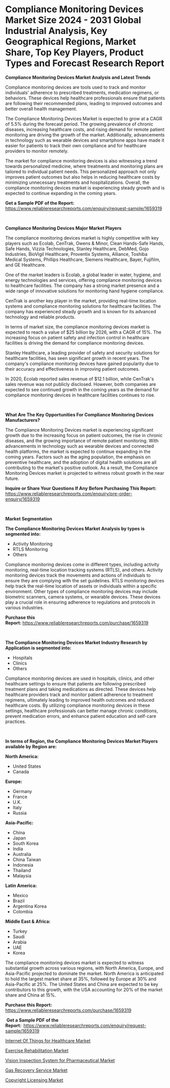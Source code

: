 <p><h1>Compliance Monitoring Devices Market Size 2024 - 2031 Global Industrial Analysis, Key Geographical Regions, Market Share, Top Key Players, Product Types and Forecast Research Report</h1></p><p><strong>Compliance Monitoring Devices Market Analysis and Latest Trends</strong></p>
<p><p>Compliance monitoring devices are tools used to track and monitor individuals' adherence to prescribed treatments, medication regimens, or behaviors. These devices help healthcare professionals ensure that patients are following their recommended plans, leading to improved outcomes and better overall health management.</p><p>The Compliance Monitoring Devices Market is expected to grow at a CAGR of 5.5% during the forecast period. The growing prevalence of chronic diseases, increasing healthcare costs, and rising demand for remote patient monitoring are driving the growth of the market. Additionally, advancements in technology such as wearable devices and smartphone apps have made it easier for patients to track their own compliance and for healthcare providers to monitor remotely.</p><p>The market for compliance monitoring devices is also witnessing a trend towards personalized medicine, where treatments and monitoring plans are tailored to individual patient needs. This personalized approach not only improves patient outcomes but also helps in reducing healthcare costs by minimizing unnecessary treatments and hospitalizations. Overall, the compliance monitoring devices market is experiencing steady growth and is expected to continue expanding in the coming years.</p></p>
<p><strong>Get a Sample PDF of the Report:&nbsp;</strong> <a href="https://www.reliableresearchreports.com/enquiry/request-sample/1659319">https://www.reliableresearchreports.com/enquiry/request-sample/1659319</a></p>
<p>&nbsp;</p>
<p><strong>Compliance Monitoring Devices Major Market Players</strong></p>
<p><p>The compliance monitoring devices market is highly competitive with key players such as Ecolab, CenTrak, Owens & Minor, Clean Hands-Safe Hands, Safe Hands, Vizzia Technologies, Stanley Healthcare, DebMed, Gojo Industries, BioVigil Healthcare, Proventix Systems, Alliance, Toshiba Medical Systems, Phillips Healthcare, Siemens Healthcare, Bayer, Fujifilm, and GE Healthcare.</p><p>One of the market leaders is Ecolab, a global leader in water, hygiene, and energy technologies and services, offering compliance monitoring devices to healthcare facilities. The company has a strong market presence and a wide range of innovative solutions for monitoring hand hygiene compliance.</p><p>CenTrak is another key player in the market, providing real-time location systems and compliance monitoring solutions for healthcare facilities. The company has experienced steady growth and is known for its advanced technology and reliable products.</p><p>In terms of market size, the compliance monitoring devices market is expected to reach a value of $25 billion by 2026, with a CAGR of 15%. The increasing focus on patient safety and infection control in healthcare facilities is driving the demand for compliance monitoring devices.</p><p>Stanley Healthcare, a leading provider of safety and security solutions for healthcare facilities, has seen significant growth in recent years. The company's compliance monitoring devices have gained popularity due to their accuracy and effectiveness in improving patient outcomes.</p><p>In 2020, Ecolab reported sales revenue of $12.1 billion, while CenTrak's sales revenue was not publicly disclosed. However, both companies are expected to see continued growth in the coming years as the demand for compliance monitoring devices in healthcare facilities continues to rise.</p></p>
<p>&nbsp;</p>
<p><strong>What Are The Key Opportunities For Compliance Monitoring Devices Manufacturers?</strong></p>
<p><p>The Compliance Monitoring Devices market is experiencing significant growth due to the increasing focus on patient outcomes, the rise in chronic diseases, and the growing importance of remote patient monitoring. With advancements in technology such as wearable devices and connected health platforms, the market is expected to continue expanding in the coming years. Factors such as the aging population, the emphasis on preventive healthcare, and the adoption of digital health solutions are all contributing to the market's positive outlook. As a result, the Compliance Monitoring Devices market is projected to witness robust growth in the near future.</p></p>
<p><strong>Inquire or Share Your Questions If Any Before Purchasing This Report:</strong> <a href="https://www.reliableresearchreports.com/enquiry/pre-order-enquiry/1659319">https://www.reliableresearchreports.com/enquiry/pre-order-enquiry/1659319</a></p>
<p>&nbsp;</p>
<p><strong>Market Segmentation</strong></p>
<p><strong>The Compliance Monitoring Devices Market Analysis by types is segmented into:</strong></p>
<p><ul><li>Activity Monitoring</li><li>RTLS Monitoring</li><li>Others</li></ul></p>
<p><p>Compliance monitoring devices come in different types, including activity monitoring, real-time location tracking systems (RTLS), and others. Activity monitoring devices track the movements and actions of individuals to ensure they are complying with the set guidelines. RTLS monitoring devices help track the real-time location of assets or individuals within a specific environment. Other types of compliance monitoring devices may include biometric scanners, camera systems, or wearable devices. These devices play a crucial role in ensuring adherence to regulations and protocols in various industries.</p></p>
<p><strong>Purchase this Report:&nbsp;</strong><a href="https://www.reliableresearchreports.com/purchase/1659319">https://www.reliableresearchreports.com/purchase/1659319</a></p>
<p>&nbsp;</p>
<p><strong>The Compliance Monitoring Devices Market Industry Research by Application is segmented into:</strong></p>
<p><ul><li>Hospitals</li><li>Clinics</li><li>Others</li></ul></p>
<p><p>Compliance monitoring devices are used in hospitals, clinics, and other healthcare settings to ensure that patients are following prescribed treatment plans and taking medications as directed. These devices help healthcare providers track and monitor patient adherence to treatment regimens, ultimately leading to improved health outcomes and reduced healthcare costs. By utilizing compliance monitoring devices in these settings, healthcare professionals can better manage chronic conditions, prevent medication errors, and enhance patient education and self-care practices.</p></p>
<p>&nbsp;</p>
<p><strong>In terms of Region, the Compliance Monitoring Devices Market Players available by Region are:</strong></p>
<p>
    <p> <strong> North America: </strong>
        <ul>
            <li>United States</li>
            <li>Canada</li>
        </ul>
        </p> 
    <p> <strong> Europe: </strong>
        <ul>
            <li>Germany</li>
            <li>France</li>
            <li>U.K.</li>
            <li>Italy</li>
            <li>Russia</li>
        </ul>
        </p> 
    <p> <strong> Asia-Pacific: </strong>
        <ul>
            <li>China</li>
            <li>Japan</li>
            <li>South Korea</li>
            <li>India</li>
            <li>Australia</li>
            <li>China Taiwan</li>
            <li>Indonesia</li>
            <li>Thailand</li>
            <li>Malaysia</li>
        </ul>
        </p> 
    <p> <strong> Latin America: </strong>
        <ul>
            <li>Mexico</li>
            <li>Brazil</li>
            <li>Argentina Korea</li>
            <li>Colombia</li>
        </ul>
        </p> 
    <p> <strong> Middle East & Africa: </strong>
        <ul>
            <li>Turkey</li>
            <li>Saudi</li>
            <li>Arabia</li>
            <li>UAE</li>
            <li>Korea</li>
        </ul>
    </p>
    </p>
<p><p>The compliance monitoring devices market is expected to witness substantial growth across various regions, with North America, Europe, and Asia-Pacific projected to dominate the market. North America is anticipated to hold the largest market share at 35%, followed by Europe at 30% and Asia-Pacific at 25%. The United States and China are expected to be key contributors to this growth, with the USA accounting for 20% of the market share and China at 15%.</p></p>
<p><strong>Purchase this Report: </strong><a href="https://www.reliableresearchreports.com/purchase/1659319">https://www.reliableresearchreports.com/purchase/1659319</a></p>
<p>&nbsp;<strong>Get a Sample PDF of the Report:&nbsp;&nbsp;</strong><a href="https://www.reliableresearchreports.com/enquiry/request-sample/1659319">https://www.reliableresearchreports.com/enquiry/request-sample/1659319</a></p>
<p><strong></strong></p>
<p><p><a href="https://medium.com/@emilyarnold76/internet-of-things-for-healthcare-market-size-market-outlook-and-market-forecast-2024-to-2031-386a4c5d3bb5">Internet Of Things for Healthcare Market</a></p><p><a href="https://medium.com/@shirleygreene26/exercise-rehabilitation-market-trends-and-market-analysis-forecasted-for-period-2024-2031-433b9dc7f4a1">Exercise Rehabilitation Market</a></p><p><a href="https://github.com/jj19131/Market-Research-Report-List-1/blob/main/vision-inspection-system-for-pharmaceutical-market.md">Vision Inspection System for Pharmaceutical Market</a></p><p><a href="https://github.com/sougarounis/Market-Research-Report-List-1/blob/main/gas-recovery-service-market.md">Gas Recovery Service Market</a></p><p><a href="https://medium.com/@emilyarnold76/copyright-licensing-market-research-report-its-history-and-forecast-2024-to-2031-a7dee5781f31">Copyright Licensing Market</a></p></p>